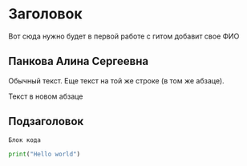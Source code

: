 # Заголовок

Вот сюда нужно будет в первой работе с гитом добавит свое ФИО

## Панкова Алина Сергеевна

Обычный текст.
Еще текст на той же строке (в том же абзаце).

Текст в новом абзаце

## Подзаголовок

```
Блок кода
```

```python
print("Hello world")
```